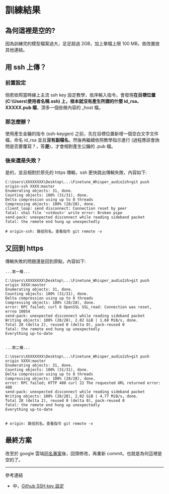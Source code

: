# 訓練結果
## 為何這裡是空的?
因為訓練完的模型檔案過大，足足超過 2GB，加上單檔上限 100 MB，故改置放其他連結。

## 用 ssh 上傳？
### 前置設定
倘若依照當時線上主流 ssh key 設定教學，依序輸入指令，會發現**在目標位置 (C:\Users\使用者名稱\.ssh) 上，根本就沒有產生所謂的什麼 id_rsa、XXXXX.pub 檔**，頂多一個些微內容的 _host 檔。

### 那怎麼辦？
使用產生金鑰的指令 (ssh-keygen) 之前，先在目標位置新增一個空白文字文件檔，命名 id_rsa 並且**沒有副檔名**。然後再繼續依照教學指示進行 (過程應該會詢問是否要覆寫？，答**是**)，才會相對產生公鑰的 .pub 檔。

### 後來還是失敗？
是的，並且相對於原先的 https 傳輸，ssh 更快跳出傳輸失敗，內容如下:
```
C:\Users\XXXXXXXX\Desktop\...\Finetune_Whisper_audio2zh>git push origin-ssh XXXX:master
Enumerating objects: 31, done.
Counting objects: 100% (31/31), done.
Delta compression using up to 8 threads
Compressing objects: 100% (28/28), done.
client_loop: send disconnect: Connection reset by peer
fatal: sha1 file '<stdout>' write error: Broken pipe
send-pack: unexpected disconnect while reading sideband packet
fatal: the remote end hung up unexpectedly

# origin-ssh: 路徑別名。查看指令 git remote -v 
```

## 又回到 https
傳輸失敗的問題還是回到原點，內容如下:
```
...第一種...

C:\Users\XXXXXXXX\Desktop\...\Finetune_Whisper_audio2zh>git push origin XXXX:master
Enumerating objects: 31, done.
Counting objects: 100% (31/31), done.
Delta compression using up to 8 threads
Compressing objects: 100% (28/28), done.
error: RPC failed; curl 6 OpenSSL SSL_read: Connection was reset, errno 10054
send-pack: unexpected disconnect while reading sideband packet
Writing objects: 100% (28/28), 2.02 GiB | 1.68 MiB/s, done.
Total 28 (delta 2), reused 0 (delta 0), pack-reused 0
fatal: the remote end hung up unexpectedly
Everything up-to-date


...第二種...

C:\Users\XXXXXXXX\Desktop\...\Finetune_Whisper_audio2zh>git push origin XXXX:master
Enumerating objects: 31, done.
Counting objects: 100% (31/31), done.
Delta compression using up to 8 threads
Compressing objects: 100% (28/28), done.
error: RPC failed; HTTP 408 curl 22 The requested URL returned error: 408
send-pack: unexpected disconnect while reading sideband packet
Writing objects: 100% (28/28), 2.02 GiB | 4.77 MiB/s, done.
Total 28 (delta 2), reused 0 (delta 0), pack-reused 0
fatal: the remote end hung up unexpectedly
Everything up-to-date


# origin: 路徑別名。查看指令 git remote -v 
```

## 最終方案
改至於 google 雲端[同名專案](https://drive.google.com/drive/folders/1-_27XKzwv20TLnnclIQ3ngqRRAe5N5vV?usp=sharing)後，回頭修改，再重新 commit。也就是為何這裡是空的了。

* * *

參考連結
+ 中，[Github SSH key 設定](https://ithelp.ithome.com.tw/articles/10320968?sc=pt)
